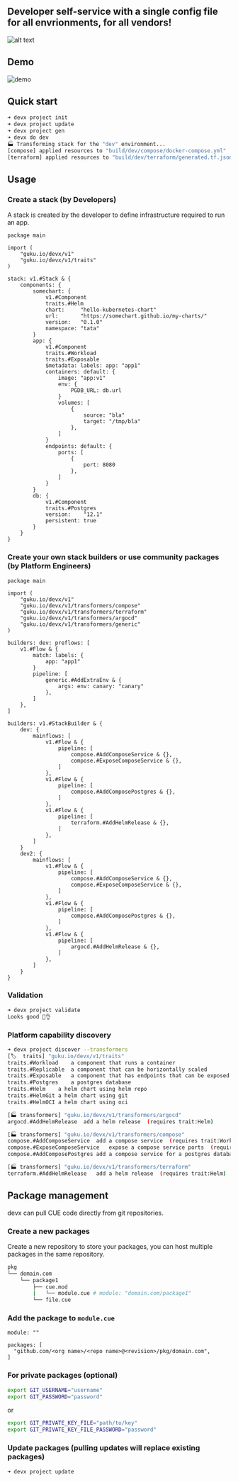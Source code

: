 ## Developer self-service with a single config file for all envrionments, for all vendors!
![alt text](https://devx.guku.io/assets/images/image02.png)


## Demo
![demo](assets/demo.gif)


## Quick start
```bash
➜ devx project init
➜ devx project update
➜ devx project gen
➜ devx do dev
🏭 Transforming stack for the "dev" environment...
[compose] applied resources to "build/dev/compose/docker-compose.yml"
[terraform] applied resources to "build/dev/terraform/generated.tf.json"
```

## Usage

### Create a stack (by Developers)
A stack is created by the developer to define infrastructure required to run an app.
```cue
package main

import (
	"guku.io/devx/v1"
	"guku.io/devx/v1/traits"
)

stack: v1.#Stack & {
	components: {
		somechart: {
			v1.#Component
			traits.#Helm
			chart:     "hello-kubernetes-chart"
			url:       "https://somechart.github.io/my-charts/"
			version:   "0.1.0"
			namespace: "tata"
		}
		app: {
			v1.#Component
			traits.#Workload
			traits.#Exposable
			$metadata: labels: app: "app1"
			containers: default: {
				image: "app:v1"
				env: {
					PGDB_URL: db.url
				}
				volumes: [
					{
						source: "bla"
						target: "/tmp/bla"
					},
				]
			}
			endpoints: default: {
				ports: [
					{
						port: 8080
					},
				]
			}
		}
		db: {
			v1.#Component
			traits.#Postgres
			version:    "12.1"
			persistent: true
		}
	}
}
```

### Create your own stack builders or use community packages (by Platform Engineers)
```cue
package main

import (
	"guku.io/devx/v1"
	"guku.io/devx/v1/transformers/compose"
	"guku.io/devx/v1/transformers/terraform"
	"guku.io/devx/v1/transformers/argocd"
	"guku.io/devx/v1/transformers/generic"
)

builders: dev: preflows: [
	v1.#Flow & {
		match: labels: {
			app: "app1"
		}
		pipeline: [
			generic.#AddExtraEnv & {
				args: env: canary: "canary"
			},
		]
	},
]

builders: v1.#StackBuilder & {
	dev: {
		mainflows: [
			v1.#Flow & {
				pipeline: [
					compose.#AddComposeService & {},
					compose.#ExposeComposeService & {},
				]
			},
			v1.#Flow & {
				pipeline: [
					compose.#AddComposePostgres & {},
				]
			},
			v1.#Flow & {
				pipeline: [
					terraform.#AddHelmRelease & {},
				]
			},
		]
	}
	dev2: {
		mainflows: [
			v1.#Flow & {
				pipeline: [
					compose.#AddComposeService & {},
					compose.#ExposeComposeService & {},
				]
			},
			v1.#Flow & {
				pipeline: [
					compose.#AddComposePostgres & {},
				]
			},
			v1.#Flow & {
				pipeline: [
					argocd.#AddHelmRelease & {},
				]
			},
		]
	}
}
```

### Validation
```bash
➜ devx project validate
Looks good 👀👌
```

### Platform capability discovery
```bash
➜ devx project discover --transformers
[🏷️  traits] "guku.io/devx/v1/traits"
traits.#Workload	a component that runs a container 
traits.#Replicable	a component that can be horizontally scaled 
traits.#Exposable	a component that has endpoints that can be exposed 
traits.#Postgres	a postgres database 
traits.#Helm	a helm chart using helm repo 
traits.#HelmGit	a helm chart using git 
traits.#HelmOCI	a helm chart using oci 

[🏭 transformers] "guku.io/devx/v1/transformers/argocd"
argocd.#AddHelmRelease	add a helm release  (requires trait:Helm)

[🏭 transformers] "guku.io/devx/v1/transformers/compose"
compose.#AddComposeService	add a compose service  (requires trait:Workload)
compose.#ExposeComposeService	expose a compose service ports  (requires trait:Exposable)
compose.#AddComposePostgres	add a compose service for a postgres database  (requires trait:Postgres)

[🏭 transformers] "guku.io/devx/v1/transformers/terraform"
terraform.#AddHelmRelease	add a helm release  (requires trait:Helm)
```

## Package management

devx can pull CUE code directly from git repositories.

### Create a new packages
Create a new repository to store your packages, you can host multiple packages in the same repository.

```bash
pkg
└── domain.com
    └── package1
        ├── cue.mod
        |   └── module.cue # module: "domain.com/package1"
        └── file.cue
```

### Add the package to `module.cue`
```cue
module: ""

packages: [
  "github.com/<org name>/<repo name>@<revision>/pkg/domain.com",
]		
```

### For private packages (optional)
```bash
export GIT_USERNAME="username"
export GIT_PASSWORD="password"
```
or
```bash
export GIT_PRIVATE_KEY_FILE="path/to/key"
export GIT_PRIVATE_KEY_FILE_PASSWORD="password"

```

### Update packages (pulling updates will replace existing packages)
```
➜ devx project update
```

